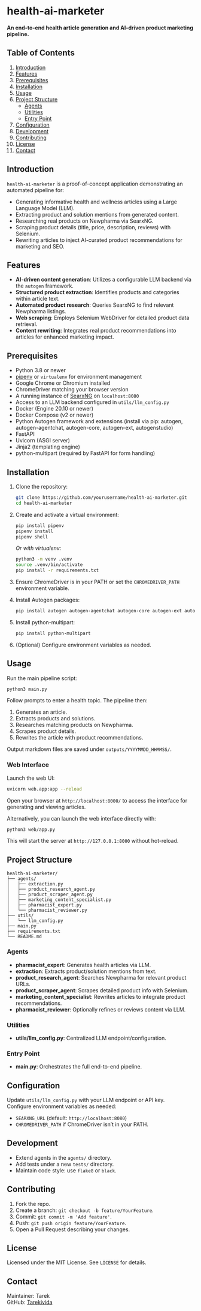 # health-ai-marketer

**An end-to-end health article generation and AI-driven product marketing pipeline.**

## Table of Contents

1. [Introduction](#introduction)  
2. [Features](#features)  
3. [Prerequisites](#prerequisites)  
4. [Installation](#installation)  
5. [Usage](#usage)  
6. [Project Structure](#project-structure)  
   - [Agents](#agents)  
   - [Utilities](#utilities)  
   - [Entry Point](#entry-point)  
7. [Configuration](#configuration)  
8. [Development](#development)  
9. [Contributing](#contributing)  
10. [License](#license)  
11. [Contact](#contact)

## Introduction

`health-ai-marketer` is a proof-of-concept application demonstrating an automated pipeline for:
- Generating informative health and wellness articles using a Large Language Model (LLM).
- Extracting product and solution mentions from generated content.
- Researching real products on Newpharma via SearxNG.
- Scraping product details (title, price, description, reviews) with Selenium.
- Rewriting articles to inject AI-curated product recommendations for marketing and SEO.

## Features

- **AI-driven content generation**: Utilizes a configurable LLM backend via the `autogen` framework.
- **Structured product extraction**: Identifies products and categories within article text.
- **Automated product research**: Queries SearxNG to find relevant Newpharma listings.
- **Web scraping**: Employs Selenium WebDriver for detailed product data retrieval.
- **Content rewriting**: Integrates real product recommendations into articles for enhanced marketing impact.

## Prerequisites

- Python 3.8 or newer  
- [pipenv](https://pipenv.pypa.io/) or `virtualenv` for environment management  
- Google Chrome or Chromium installed  
- ChromeDriver matching your browser version  
- A running instance of [SearxNG](https://github.com/searxng/searxng) on `localhost:8080`  
- Access to an LLM backend configured in `utils/llm_config.py`
- Docker (Engine 20.10 or newer)
- Docker Compose (v2 or newer)
- Python Autogen framework and extensions (install via pip: autogen, autogen-agentchat, autogen-core, autogen-ext, autogenstudio)
- FastAPI
- Uvicorn (ASGI server)
- Jinja2 (templating engine)
 - python-multipart (required by FastAPI for form handling)

## Installation

1. Clone the repository:
   ```bash
   git clone https://github.com/yourusername/health-ai-marketer.git
   cd health-ai-marketer
   ```
2. Create and activate a virtual environment:
   ```bash
   pip install pipenv
   pipenv install
   pipenv shell
   ```
   *Or with virtualenv:*
   ```bash
   python3 -m venv .venv
   source .venv/bin/activate
   pip install -r requirements.txt
   ```
3. Ensure ChromeDriver is in your PATH or set the `CHROMEDRIVER_PATH` environment variable.

4. Install Autogen packages:
   ```bash
   pip install autogen autogen-agentchat autogen-core autogen-ext autogenstudio
   ```

5. Install python-multipart:
   ```bash
   pip install python-multipart
   ```

6. (Optional) Configure environment variables as needed.

## Usage

Run the main pipeline script:
```bash
python3 main.py
```
Follow prompts to enter a health topic. The pipeline then:
1. Generates an article.  
2. Extracts products and solutions.  
3. Researches matching products on Newpharma.  
4. Scrapes product details.  
5. Rewrites the article with product recommendations.

Output markdown files are saved under `outputs/YYYYMMDD_HHMMSS/`.

### Web Interface

Launch the web UI:
```bash
uvicorn web.app:app --reload
```
Open your browser at `http://localhost:8000/` to access the interface for generating and viewing articles.

Alternatively, you can launch the web interface directly with:
```bash
python3 web/app.py
```
This will start the server at `http://127.0.0.1:8000` without hot-reload.

## Project Structure

```
health-ai-marketer/
├── agents/
│   ├── extraction.py
│   ├── product_research_agent.py
│   ├── product_scraper_agent.py
│   ├── marketing_content_specialist.py
│   ├── pharmacist_expert.py
│   └── pharmacist_reviewer.py
├── utils/
│   └── llm_config.py
├── main.py
├── requirements.txt
└── README.md
```

### Agents

- **pharmacist_expert**: Generates health articles via LLM.  
- **extraction**: Extracts product/solution mentions from text.  
- **product_research_agent**: Searches Newpharma for relevant product URLs.  
- **product_scraper_agent**: Scrapes detailed product info with Selenium.  
- **marketing_content_specialist**: Rewrites articles to integrate product recommendations.  
- **pharmacist_reviewer**: Optionally refines or reviews content via LLM.

### Utilities

- **utils/llm_config.py**: Centralized LLM endpoint/configuration.

### Entry Point

- **main.py**: Orchestrates the full end-to-end pipeline.

## Configuration

Update `utils/llm_config.py` with your LLM endpoint or API key.  
Configure environment variables as needed:
- `SEARXNG_URL` (default: `http://localhost:8080`)  
- `CHROMEDRIVER_PATH` if ChromeDriver isn’t in your PATH.

## Development

- Extend agents in the `agents/` directory.  
- Add tests under a new `tests/` directory.  
- Maintain code style: use `flake8` or `black`.

## Contributing

1. Fork the repo.  
2. Create a branch: `git checkout -b feature/YourFeature`.  
3. Commit: `git commit -m 'Add feature'`.  
4. Push: `git push origin feature/YourFeature`.  
5. Open a Pull Request describing your changes.

## License

Licensed under the MIT License. See `LICENSE` for details.

## Contact

Maintainer: Tarek  
GitHub: [Tarekivida](https://github.com/Tarekivida)